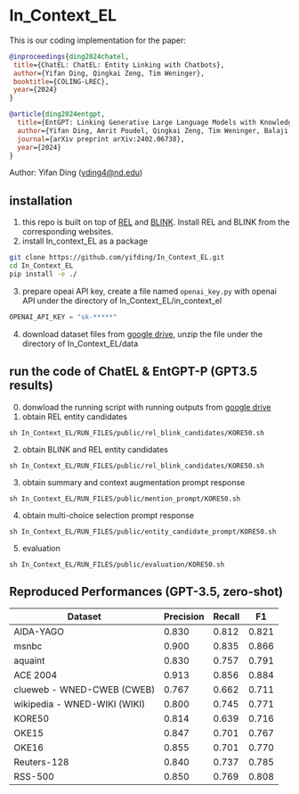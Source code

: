 # In_Context_EL
This is our coding implementation for the paper:

```bibtex
@inproceedings{ding2024chatel,
 title={ChatEL: ChatEL: Entity Linking with Chatbots},
 author={Yifan Ding, Qingkai Zeng, Tim Weninger},
 booktitle={COLING-LREC},
 year={2024}
}

@article{ding2024entgpt,
  title={EntGPT: Linking Generative Large Language Models with Knowledge Bases},
  author={Yifan Ding, Amrit Poudel, Qingkai Zeng, Tim Weninger, Balaji Veeramani, Sanmitra Bhattacharya},
  journal={arXiv preprint arXiv:2402.06738},
  year={2024}
}
```

Author: Yifan Ding (yding4@nd.edu)

## installation
1. this repo is built on top of [REL](https://github.com/yifding/REL) and [BLINK](https://github.com/facebookresearch/BLINK). Install REL and BLINK from the corresponding websites.
2. install In_context_EL as a package
```bash
git clone https://github.com/yifding/In_Context_EL.git
cd In_Context_EL
pip install -e ./
```
3. prepare opeai API key, create a file named ```openai_key.py``` with openai API under the directory of In_Context_EL/in_context_el
```python
OPENAI_API_KEY = "sk-*****"
```
4. download dataset files from [google drive](https://drive.google.com/file/d/1XyOSV90G7sLxd9PqA_MvUbzV_tqyLOYn/view?usp=sharing), unzip the file under the directory of In_Context_EL/data

## run the code of ChatEL & EntGPT-P (GPT3.5 results)
0. donwload the running script with running outputs from [google drive](https://drive.google.com/file/d/1cs5jGoVJcV32XuJkxrx-OZv6GDOvFO32/view?usp=sharing)
1. obtain REL entity candidates
```
sh In_Context_EL/RUN_FILES/public/rel_blink_candidates/KORE50.sh
```

2. obtain BLINK and REL entity candidates
```
sh In_Context_EL/RUN_FILES/public/rel_blink_candidates/KORE50.sh
```

3. obtain summary and context augmentation prompt response
```
sh In_Context_EL/RUN_FILES/public/mention_prompt/KORE50.sh
```

4. obtain multi-choice selection prompt response
```
sh In_Context_EL/RUN_FILES/public/entity_candidate_prompt/KORE50.sh
```

5. evaluation
```
sh In_Context_EL/RUN_FILES/public/evaluation/KORE50.sh
```

## Reproduced Performances (GPT-3.5, zero-shot)
| Dataset | Precision | Recall | F1 | 
| ------------- | ------------- | ------------- | ------------- | 
| AIDA-YAGO | 0.830 | 0.812 | 0.821 |
| msnbc | 0.900 | 0.835 | 0.866 |
| aquaint | 0.830 | 0.757 | 0.791 |
| ACE 2004 | 0.913 | 0.856 | 0.884 |
| clueweb - WNED-CWEB (CWEB) | 0.767 | 0.662 | 0.711 |
| wikipedia - WNED-WIKI (WIKI) | 0.800 | 0.745 | 0.771 |
|KORE50| 0.814 | 0.639 | 0.716 |
|OKE15| 0.847 | 0.701 | 0.767 |
|OKE16| 0.855 | 0.701 | 0.770 |
|Reuters-128| 0.840 | 0.737 | 0.785 |
|RSS-500| 0.850 | 0.769 | 0.808 |




